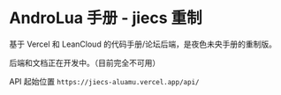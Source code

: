 # AndroLua 手册 - jiecs 重制

基于 Vercel 和 LeanCloud 的代码手册/论坛后端，是夜色未央手册的重制版。

后端和文档正在开发中。（目前完全不可用）

API 起始位置 `https://jiecs-aluamu.vercel.app/api/`
